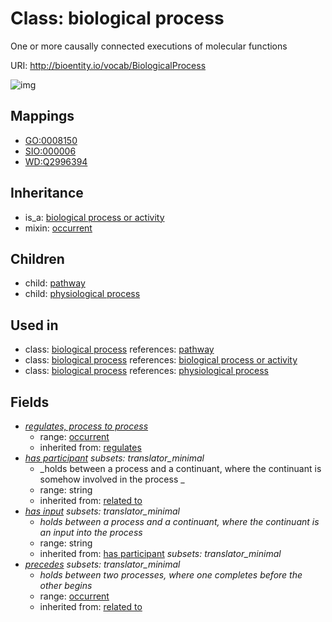 # Class: biological process


One or more causally connected executions of molecular functions

URI: http://bioentity.io/vocab/BiologicalProcess

![img](http://yuml.me/diagram/nofunky/class/\[BiologicalProcessOrActivity]^-\[BiologicalProcess|has_participant:string%20%3F;has_input:string%20%3F],%20\[BiologicalProcess]^-\[Pathway],%20\[BiologicalProcess]^-\[PhysiologicalProcess],%20\[BiologicalProcess]-%20regulates_process_to_process%20%3F>\[Occurrent],%20\[BiologicalProcess]-%20precedes%20%3F>\[Occurrent],%20\[BiologicalProcess]uses%20-.->\[Occurrent],%20)
## Mappings

 * [GO:0008150](http://purl.obolibrary.org/obo/GO_0008150)
 * [SIO:000006](http://semanticscience.org/resource/SIO_000006)
 * [WD:Q2996394](http://purl.obolibrary.org/obo/WD_Q2996394)
## Inheritance

 *  is_a: [biological process or activity](BiologicalProcessOrActivity.md)
 *  mixin: [occurrent](Occurrent.md)
## Children

 *  child: [pathway](Pathway.md)
 *  child: [physiological process](PhysiologicalProcess.md)
## Used in

 *  class: [biological process](BiologicalProcess.md) references: [pathway](Pathway.md)
 *  class: [biological process](BiologicalProcess.md) references: [biological process or activity](BiologicalProcessOrActivity.md)
 *  class: [biological process](BiologicalProcess.md) references: [physiological process](PhysiologicalProcess.md)
## Fields

 * _[regulates, process to process](regulates_process_to_process.md)_
    * range: [occurrent](Occurrent.md)
    * inherited from: [regulates](regulates.md)
 * _[has participant](has_participant.md) *subsets: translator_minimal*_
    * _holds between a process and a continuant, where the continuant is somehow involved in the process _
    * range: string
    * inherited from: [related to](related_to.md)
 * _[has input](has_input.md) *subsets: translator_minimal*_
    * _holds between a process and a continuant, where the continuant is an input into the process_
    * range: string
    * inherited from: [has participant](has_participant.md) *subsets: translator_minimal*
 * _[precedes](precedes.md) *subsets: translator_minimal*_
    * _holds between two processes, where one completes before the other begins_
    * range: [occurrent](Occurrent.md)
    * inherited from: [related to](related_to.md)
